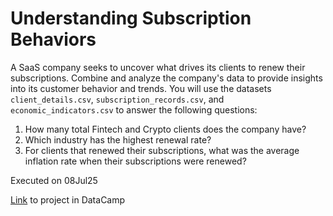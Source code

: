 # Understanding Subscription Behaviors
A SaaS company seeks to uncover what drives its clients to renew their subscriptions. Combine and analyze the company's data to provide insights into its customer behavior and trends. You will use the datasets `client_details.csv`,  `subscription_records.csv`, and `economic_indicators.csv` to answer the following questions:
1. How many total Fintech and Crypto clients does the company have?
2. Which industry has the highest renewal rate?
3. For clients that renewed their subscriptions, what was the average inflation rate when their subscriptions were renewed?

Executed on 08Jul25

[Link](https://app.datacamp.com/learn/projects/2474) to project in DataCamp
